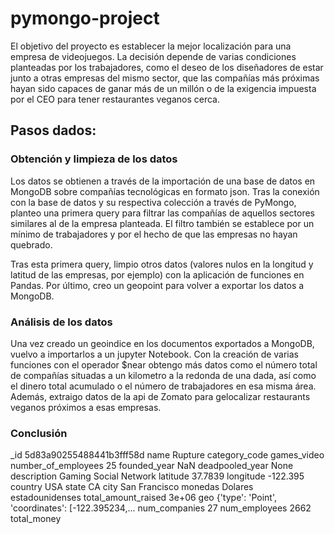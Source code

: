 # pymongo-project

El objetivo del proyecto es establecer la mejor localización para una empresa de videojuegos. La decisión depende de varias condiciones planteadas por los trabajadores, como el deseo de los diseñadores de estar junto a otras empresas del mismo sector, que las compañías más próximas hayan sido capaces de ganar más de un millón o de la exigencia impuesta por el CEO para tener restaurantes veganos cerca.

## Pasos dados:

### Obtención y limpieza de los datos

Los datos se obtienen a través de la importación de una base de datos en MongoDB sobre compañías tecnológicas en formato json. Tras la conexión con la base de datos y su respectiva colección a través de PyMongo, planteo una primera query para filtrar las compañías de aquellos sectores similares al de la empresa planteada. El filtro también se establece por un mínimo de trabajadores y por el hecho de que las empresas no hayan quebrado.

Tras esta primera query, limpio otros datos (valores nulos en la longitud y latitud de las empresas, por ejemplo) con la aplicación de funciones en Pandas. Por último, creo un geopoint para volver a exportar los datos a MongoDB.

### Análisis de los datos

Una vez creado un geoindice en los documentos exportados a MongoDB, vuelvo a importarlos a un jupyter Notebook. Con la creación de varias funciones con el operador $near obtengo más datos como el número total de compañías situadas a un kilometro a la redonda de una dada, así como el dinero total acumulado o el número de trabajadores en esa misma área. Además, extraigo datos de la api de Zomato para gelocalizar restaurants veganos próximos a esas empresas. 


### Conclusión


_id                                             5d83a90255488441b3fff58d
name                                                             Rupture
category_code                                                games_video
number_of_employees                                                   25
founded_year                                                         NaN
deadpooled_year                                                     None
description                                        Gaming Social Network
latitude                                                         37.7839
longitude                                                       -122.395
country                                                              USA
state                                                                 CA
city                                                       San Francisco
monedas                                          Dolares estadounidenses
total_amount_raised                                                3e+06
geo                    {'type': 'Point', 'coordinates': [-122.395234,...
num_companies                                                         27
num_employees                                                       2662
total_money            